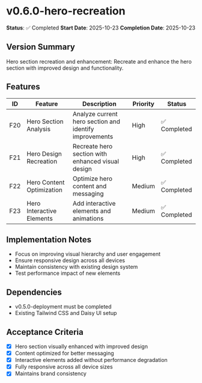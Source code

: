 # v0.6.0-hero-recreation

**Status**: ✅ Completed
**Start Date**: 2025-10-23
**Completion Date**: 2025-10-23

## Version Summary

Hero section recreation and enhancement: Recreate and enhance the hero section with improved design and functionality.

## Features

| ID  | Feature                 | Description                              | Priority | Status |
|-----|-------------------------|------------------------------------------|----------|--------|
| F20 | Hero Section Analysis   | Analyze current hero section and identify improvements | High     | ✅ Completed |
| F21 | Hero Design Recreation  | Recreate hero section with enhanced visual design | High     | ✅ Completed |
| F22 | Hero Content Optimization | Optimize hero content and messaging | Medium   | ✅ Completed |
| F23 | Hero Interactive Elements | Add interactive elements and animations | Medium   | ✅ Completed |

## Implementation Notes

- Focus on improving visual hierarchy and user engagement
- Ensure responsive design across all devices
- Maintain consistency with existing design system
- Test performance impact of new elements

## Dependencies

- v0.5.0-deployment must be completed
- Existing Tailwind CSS and Daisy UI setup

## Acceptance Criteria

- [x] Hero section visually enhanced with improved design
- [x] Content optimized for better messaging
- [x] Interactive elements added without performance degradation
- [x] Fully responsive across all device sizes
- [x] Maintains brand consistency
